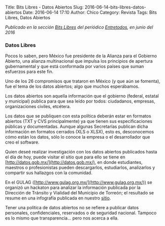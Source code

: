 Title: Bits Libres - Datos Abiertos
Slug: 2016-06-14-bits-libres-datos-abiertos
Date: 2016-06-14 17:10
Author: Chico
Category: Revista
Tags: Bits Libres, Datos Abiertos


_Publicado en la sección [Bits Libres](http://www.gulag.org.mx/revista/2016-05-10-Bits-Libres.html) del periódico [Entretodos](http://periodicoentretodos.com/), en junio del 2016_

<!-- break -->

### Datos Libres

Pocos lo saben, pero México fue presidente de la Alianza para el Gobierno Abierto, una alianza multinacional que impulsa los principios de apertura gubernamental y que está conformada por varios países que suman esfuerzos para este fin.

Uno de los 26 compromisos que trataron en México (y que aún se fomenta), fue el tema de los datos abiertos; algo que muchos esperábamos.

Los datos abiertos son aquella información que el gobierno (federal, estatal y municipal) publica para que sea leído por todos: ciudadanos, empresas, organizaciones civiles, etcétera.

Los datos que se publiquen con esta política deberán estar en formatos abiertos (TXT y CVS principalmente) ya que tienen sus especificaciones públicas y documentadas. Aunque algunas Secretarías publican dicha información en formatos cerrados (XLS o XLSX), esto es, desconocemos cómo están los datos, sólo lo conoce la empresa o el desarrollador que creo el software.

Quien deseé realizar investigación con los datos abiertos publicados hasta el día de hoy, puede visitar el sitio que para ello se tiene en [http://datos.gob.mx/](http://datos.gob.mx/), en donde estudiantes, maestros o profesionistas pueden descargarlos, estudiarlos, analizarlos y compartir sus hallazgos con la comunidad.

En el GULAG ([http://www.gulag.org.mx/](http://www.gulag.org.mx/)) se organizó un hackaton para analizar la información publicada por la Dirección de Tránsito y Vialidad del Municipio de Torreón; el resultado se resume en una infografía publicada en nuestro [sitio](http://www.gulag.org.mx/entradas/2016-03-21-primer-analisis-de-datos-abiertos-en-seguridad-vial.html).

Tener una política de datos abiertos no se refiere a publicar datos personales, confidenciales, reservados o de seguridad nacional. Tampoco es lo mismo que transparencia... pero nos acerca a ella.
